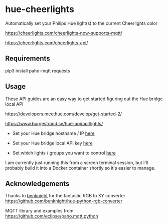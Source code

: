 # hue-cheerlights
Automatically set your Philips Hue light(s) to the current Cheerlights color

https://cheerlights.com/cheerlights-now-supports-mqtt/

https://cheerlights.com/cheerlights-api/


## Requirements
pip3 install paho-mqtt requests


## Usage
These API guides are an easy way to get started figuring out the Hue bridge local API

https://developers.meethue.com/develop/get-started-2/

https://www.burgestrand.se/hue-api/api/lights/


* Set your Hue bridge hostname / IP [here](hue-cheerlights.py#L13)

* Set your Hue bridge local API key [here](hue-cheerlights.py#L17)

* Set which lights / groups you want to control [here](hue-cheerlights.py#L329)

I am currently just running this from a screen terminal session, but I'll probably build it into a Docker container shortly so it's easier to manage.


## Acknowledgements

Thanks to [benknight](https://github.com/benknight) for the fantastic RGB to XY converter https://github.com/benknight/hue-python-rgb-converter

MQTT library and examples from https://github.com/eclipse/paho.mqtt.python
